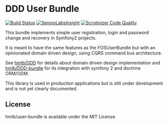 # DDD User Bundle
[![Build Status](https://travis-ci.org/hmlb/user-bundle.svg)](https://travis-ci.org/hmlb/user-bundle) 
[![SensioLabsInsight](https://insight.sensiolabs.com/projects/d9c4ff88-b36e-4401-9b3c-44e2132fc6ed/big.png)](https://insight.sensiolabs.com/projects/d9c4ff88-b36e-4401-9b3c-44e2132fc6ed)
[![Scrutinizer Code Quality](https://scrutinizer-ci.com/g/hmlb/user-bundle/badges/quality-score.png?b=master)](https://scrutinizer-ci.com/g/hmlb/user-bundle/?branch=master)

This bundle implements simple user registration, login and password change and recovery in Symfony2 projects.

It is meant to have the same features as the FOSUserBundle but with an opinionated domain driven design, using CQRS command bus architecture.

See [hmlb/DDD](https://github.com/hmlb/ddd) for details about domain driven design implementation and  [hmlb/DDD-bundle](https://github.com/hmlb/ddd-bundle) for its integration with symfony 2 and doctrine ORM/ODM.


This library is used in production applications but is still under development and is not yet clearly documented. 

## License

hmlb/user-bundle is available under the MIT License.
